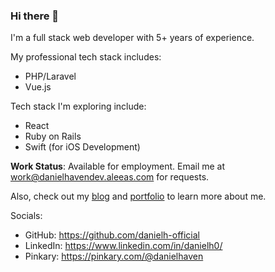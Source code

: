 ### Hi there 👋

I'm a full stack web developer with 5+ years of experience.

My professional tech stack includes:
- PHP/Laravel
- Vue.js

Tech stack I'm exploring include:
- React
- Ruby on Rails
- Swift (for iOS Development)

**Work Status**: Available for employment. Email me at work@danielhavendev.aleeas.com for requests.

Also, check out my [blog](https://danielh-official.github.io/blog/) and [portfolio](https://danielh-official.github.io/about) to learn more about me.

Socials:
- GitHub: https://github.com/danielh-official
- LinkedIn: https://www.linkedin.com/in/danielh0/
- Pinkary: https://pinkary.com/@danielhaven
